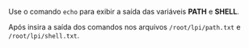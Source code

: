 Use o comando `echo` para exibir a saída das variáveis <b>PATH</b> e <b>SHELL</b>.

Após insira a saída dos comandos nos arquivos `/root/lpi/path.txt` e `/root/lpi/shell.txt`.